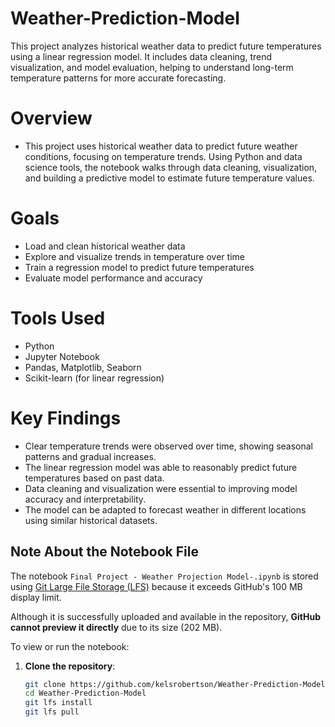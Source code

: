 # Weather-Prediction-Model
This project analyzes historical weather data to predict future temperatures using a linear regression model. It includes data cleaning, trend visualization, and model evaluation, helping to understand long-term temperature patterns for more accurate forecasting.

# Overview
- This project uses historical weather data to predict future weather conditions, focusing on temperature trends. Using Python and data science tools, the notebook walks through data cleaning, visualization, and building a predictive model to estimate future temperature values.

# Goals
- Load and clean historical weather data
- Explore and visualize trends in temperature over time
- Train a regression model to predict future temperatures
- Evaluate model performance and accuracy

# Tools Used
- Python
- Jupyter Notebook
- Pandas, Matplotlib, Seaborn
- Scikit-learn (for linear regression)

# Key Findings
- Clear temperature trends were observed over time, showing seasonal patterns and gradual increases.
- The linear regression model was able to reasonably predict future temperatures based on past data.
- Data cleaning and visualization were essential to improving model accuracy and interpretability.
- The model can be adapted to forecast weather in different locations using similar historical datasets.


## Note About the Notebook File

The notebook `Final Project - Weather Projection Model-.ipynb` is stored using [Git Large File Storage (LFS)](https://git-lfs.github.com/) because it exceeds GitHub's 100 MB display limit.

Although it is successfully uploaded and available in the repository, **GitHub cannot preview it directly** due to its size (202 MB).

To view or run the notebook:

1. **Clone the repository**:
   ```bash
   git clone https://github.com/kelsrobertson/Weather-Prediction-Model.git
   cd Weather-Prediction-Model
   git lfs install
   git lfs pull
